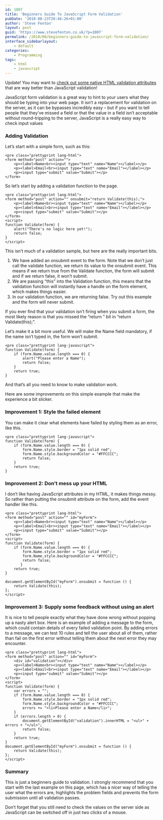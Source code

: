 ```yaml
---
id: 1007
title: 'Beginners Guide To JavaScript Form Validation'
pubDate: '2010-08-23T20:46:26+01:00'
author: 'Steve Fenton'
layout: post
guid: 'https://www.stevefenton.co.uk/?p=1007'
permalink: /2010/08/beginners-guide-to-javascript-form-validation/
interface_sidebarlayout:
    - default
categories:
    - Programming
tags:
    - html
    - javascript
---
```


Update! You may want to [check out some native HTML validation attributes](https://www.stevefenton.co.uk/2011/05/HTML-5-Form-Elements-New-Attributes/) that are way better than JavaScript validation!

JavaScript form validation is a great way to hint to your users what they should be typing into your web page. It isn’t a replacement for validation on the server, as it can be bypasses incredibly easy – but if you want to tell people that they’ve missed a field or that the value in a field isn’t acceptable without round-tripping to the server, JavaScript is a really easy way to check input values

### Adding Validation

Let’s start with a simple form, such as this:

```
<pre class="prettyprint lang-html">
<form method="post" action="">
    <p><label>Name<br><input type="text" name="Name"></label></p>
    <p><label>Email<br><input type="text" name="Email"></label></p>
    <p><input type="submit" value="Submit"></p>
</form>
```

So let’s start by adding a validation function to the page.

```
<pre class="prettyprint lang-html">
<form method="post" action="" onsubmit="return Validate(this);">
    <p><label>Name<br><input type="text" name="Name"></label></p>
    <p><label>Email<br><input type="text" name="Email"></label></p>
    <p><input type="submit" value="Submit"></p>
</form>
<script>
function Validate(form) {
    alert("There's no logic here yet!");
    return false;
}
</script>
```

This isn’t much of a validation sample, but here are the really important bits.

1. We have added an onsubmit event to the form. Note that we don’t just call the validate function, we return its value to the onsubmit event. This means if we return true from the Validate function, the form will submit and if we return false, it won’t submit.
2. We are passing “this” into the Validation function, this means that the validation function will instantly have a handle on the form element, which makes things easier.
3. In our validation function, we are returning false. Try out this example and the form will never submit.

If you ever find that your validation isn’t firing when you submit a form, the most likely reason is that you missed the “return ” bit in “return Validate(this);”.

Let’s make it a bit more useful. We will make the Name field mandatory, if the name isn’t typed in, the form won’t submit.

```
<pre class="prettyprint lang-javascript">
function Validate(form) {
    if (form.Name.value.length === 0) {
        alert("Please enter a Name");
        return false;
    }
    return true;
}
```

And that’s all you need to know to make validation work.

Here are some improvements on this simple example that make the experience a bit slicker.

### Improvement 1: Style the failed element

You can make it clear what elements have failed by styling them as an error, like this.

```
<pre class="prettyprint lang-javascript">
function Validate(form) {
    if (form.Name.value.length === 0) {
        form.Name.style.border = "1px solid red";
        form.Name.style.backgroundColor = "#FFCCCC";
        return false;
    }
    return true;
}
```

### Improvement 2: Don’t mess up your HTML

I don’t like having JavaScript attributes in my HTML, it makes things messy. So rather than putting the onsubmit attribute on the form, add the event handler like this.

```
<pre class="prettyprint lang-html">
<form method="post" action="" id="myForm">
    <p><label>Name<br><input type="text" name="Name"></label></p>
    <p><label>Email<br><input type="text" name="Email"></label></p>
    <p><input type="submit" value="Submit"></p>
</form>
<script>
function Validate(form) {
    if (form.Name.value.length === 0) {
        form.Name.style.border = "1px solid red";
        form.Name.style.backgroundColor = "#FFCCCC";
        return false;
       }
    return true;
}

document.getElementById("myForm").onsubmit = function () {
    return Validate(this);
};
</script>
```

### Improvement 3: Supply some feedback without using an alert

It is nice to tell people exactly what they have done wrong without popping up a nasty alert box. Here is an example of adding a message to the form, which could contain details of every failed validation point. By adding errors to a message, we can test 10 rules and tell the user about all of them, rather than fail on the first error without telling them about the next error they may encounter.

```
<pre class="prettyprint lang-html">
<form method="post" action="" id="myForm">
    <div id="validation"></div>
    <p><label>Name<br><input type="text" name="Name"></label></p>
    <p><label>Email<br><input type="text" name="Email"></label></p>
    <p><input type="submit" value="Submit"></p>
</form>
<script>
function Validate(form) {
    var errors = "";
    if (form.Name.value.length === 0) {
        form.Name.style.border = "1px solid red";
        form.Name.style.backgroundColor = "#FFCCCC";
        errors += "<li>Please enter a Name</li>";
    }
    if (errors.length > 0) {
        document.getElementById("validation").innerHTML = "<ul>" + errors + "</ul>";
        return false;
    }
    return true;
}
document.getElementById("myForm").onsubmit = function () {
    return Validate(this);
};
</script>
```

### Summary

This is just a beginners guide to validation. I strongly recommend that you start with the last example on this page, which has a nicer way of telling the user what the errors are, highlights the problem fields and prevents the form submission until all validation passes.

Don’t forget that you still need to check the values on the server side as JavaScript can be switched off in just two clicks of a mouse.